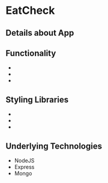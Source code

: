 # EatCheck

## Details about App


## Functionality
*
*
*

## Styling Libraries
* 
*
*

## Underlying Technologies
* NodeJS
* Express
* Mongo
